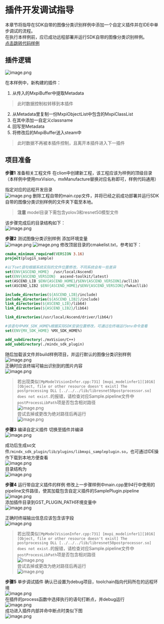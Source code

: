 # 插件开发调试指导
本章节将指导在SDK自带的图像分类识别样例中添加一个自定义插件并在IDE中单步调试的流程。  
在执行本样例前，应已成功远程部署并运行SDK自带的图像分类识别样例。  
[点击跳转代码样例](https://gitee.com/ascend/mindxsdk-referenceapps/tree/master/tutorials/mindx_sdk_plugin)

## 插件逻辑
![image.png](img/1623394204432.png 'image.png')

在本样例中，新构建的插件：
1. 从传入的MxpiBuffer中提取Metadata
>此时数据控制权转移到本插件
2. 从Metadata里复制一份MxpiObjectList中包含的MxpiClassList
3. 在其中添加一自定义classname
4. 回写至Metadata
5. 将修改后的MxpiBuffer送入steam中
>此时数据不再被本插件控制，且离开本插件进入下一插件

## 项目准备

**步骤1** 准备相关工程文件
在clion中创建新工程，该工程应该为样例的顶级目录（本样例中使用mxVision，mxManufacture替换对应名称即可，样例代码通用）

指定对应的远程开发目录  
![image.png](img/1623397820744.png 'image.png')
删除工程自带的main.cpp文件，并将已经之前成功部署并运行SDK自带的图像分类识别样例的文件夹下载至本地。
>**注意** model目录下需包含yolov3和resnet50模型文件

该步骤完成后的目录结构如下：  
![image.png](img/1623396772171.png 'image.png')

**步骤2** 测试图像分类识别样例
添加环境变量  
![image.png](img/1623402187826.png 'image.png')
![image.png](img/1623401358361.png 'image.png')
修改顶层目录的cmakelist.txt，参考如下：
```cmake
cmake_minimum_required(VERSION 3.16)
project(plugin_sample)

#以下set语句根据系统实际的文件位置修改，不同系统会有一些差异
set(ENV{ASCEND_HOME}  /usr/local/Ascend)
set(ENV{ASCEND_VERSION}  ascend-toolkit/latest)
set(ASCEND_LIB $ENV{ASCEND_HOME}/$ENV{ASCEND_VERSION}/acllib)
set(ASCEND_LIB2 $ENV{ASCEND_HOME}/$ENV{ASCEND_VERSION}/fwkacllib)

include_directories(${ASCEND_LIB}/include)
include_directories(${ASCEND_LIB2}/include)
link_directories(${ASCEND_LIB}/lib64)
link_directories(${ASCEND_LIB2}/lib64)

link_directories(/usr/local/Ascend/driver/lib64/)

#该语句中%MX_SDK_HOME%根据实际SDK安装位置修改，可通过在终端运行env命令查看
set(ENV{MX_SDK_HOME} %MX_SDK_HOME%)

add_subdirectory(./mxVision/C++)
add_subdirectory(./mindx_sdk_plugin)
```
随后加载该文件并build样例项目，并运行默认的图像分类识别样例  
![image.png](img/1623401056998.png 'image.png')  
正确时应该终端可输出识别到的图片内容  
![image.png](img/1623401140421.png 'image.png')

>若出现类似`[MpModelVisionInfer.cpp:731] [mxpi_modelinfer1][1016][Object, file or other resource doesn't exist] The postprocessing DLL [../../../lib/libresnet50postprocessor.so] does not exist.`的报错，请检查对应Sample.pipeline文件中`postProcessLibPath`项是否包含相对路径  
>![image.png](img/1623400877163.png 'image.png')  
尝试去掉或更改为绝对路径后再运行  
![image.png](img/1623400960176.png 'image.png')

**步骤3** 编译自定义插件
切换至插件并编译  
![image.png](img/1623401675765.png 'image.png')

成功后生成so文件`/mindx_sdk_plugin/lib/plugins/libmxpi_sampleplugin.so`，也可通过IDE操作下载到本地方便查看  
![image.png](img/1623401832093.png 'image.png')  
目录结构为  
![image.png](img/1623401950254.png 'image.png')

**步骤4** 运行带自定义插件的样例
修改上一步骤样例中main.cpp里94行中使用的pipeline文件路径，使其加载包含自定义插件的SamplePlugin.pipeline  
![image.png](img/1623401511515.png 'image.png')  
添加插件目录到GST_PLUGIN_PATH环境变量中  
![image.png](img/1623405875582.png 'image.png')  

正确时终端输出信息应该包含该字段  
![image.png](img/1623402363018.png 'image.png')

>若出现类似`[MpModelVisionInfer.cpp:731] [mxpi_modelinfer1][1016][Object, file or other resource doesn't exist] The postprocessing DLL [../../../lib/libresnet50postprocessor.so] does not exist.`的报错，请检查对应Sample.pipeline文件中`postProcessLibPath`项是否包含相对路径  
>![image.png](img/1623400877163.png 'image.png')  
尝试去掉或更改为绝对路径后再运行  
![image.png](img/1623400960176.png 'image.png')  

**步骤5** 单步调试插件
确认已设置为debug项目，toolchain指向代码所在的远程环境  
![image.png](img/1623749645831.png 'image.png')  
在插件的process函数中选择执行的语句打断点，并debug运行  
![image.png](img/1623406024516.png 'image.png')  
成功进入插件内部并命中断点时类似下图  
![image.png](img/1623406092822.png 'image.png')